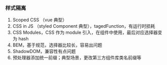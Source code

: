 ### 样式隔离

1. Scoped CSS （vue 典型）
2. CSS in JS （styled Component 典型），tagedFunction，有运行时损耗
3. CSS Modules，CSS 作为 module 引入，在组件中使用，最后对应选择器变为 hash
4. BEM，基于规范，选择器比较长，容易出问题
5. ShadowDOM，兼容性有点问题
6. 预处理器添加统一前缀；典型场景，更改第三方组件库类名前缀等
